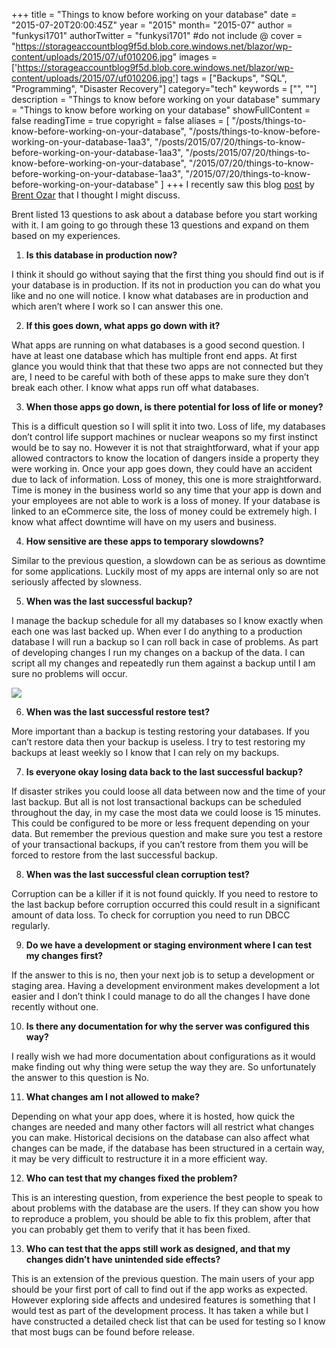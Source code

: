 +++
title = "Things to know before working on your database"
date = "2015-07-20T20:00:45Z"
year = "2015"
month= "2015-07"
author = "funkysi1701"
authorTwitter = "funkysi1701" #do not include @
cover = "https://storageaccountblog9f5d.blob.core.windows.net/blazor/wp-content/uploads/2015/07/uf010206.jpg"
images =['https://storageaccountblog9f5d.blob.core.windows.net/blazor/wp-content/uploads/2015/07/uf010206.jpg']
tags = ["Backups", "SQL", "Programming", "Disaster Recovery"]
category="tech"
keywords = ["", ""]
description =  "Things to know before working on your database"
summary = "Things to know before working on your database"
showFullContent = false
readingTime = true
copyright = false
aliases = [
    "/posts/things-to-know-before-working-on-your-database",
    "/posts/things-to-know-before-working-on-your-database-1aa3",
    "/posts/2015/07/20/things-to-know-before-working-on-your-database-1aa3",
    "/posts/2015/07/20/things-to-know-before-working-on-your-database",
    "/2015/07/20/things-to-know-before-working-on-your-database-1aa3",
    "/2015/07/20/things-to-know-before-working-on-your-database"
]
+++
I recently saw this blog [post](http://www.brentozar.com/archive/2015/07/questions-to-ask-before-you-touch-a-database-server/) by [Brent Ozar](http://www.brentozar.com/team/brent-ozar/) that I thought I might discuss.

Brent listed 13 questions to ask about a database before you start working with it. I am going to go through these 13 questions and expand on them based on my experiences.

1. **Is this database in production now?**

I think it should go without saying that the first thing you should find out is if your database is in production. If its not in production you can do what you like and no one will notice.
I know what databases are in production and which aren’t where I work so I can answer this one.

2. **If this goes down, what apps go down with it?**

What apps are running on what databases is a good second question. I have at least one database which has multiple front end apps. At first glance you would think that that these two apps are not connected but they are, I need to be careful with both of these apps to make sure they don’t break each other.
I know what apps run off what databases.

3. **When those apps go down, is there potential for loss of life or money?**

This is a difficult question so I will split it into two. Loss of life, my databases don’t control life support machines or nuclear weapons so my first instinct would be to say no. However it is not that straightforward, what if your app allowed contractors to know the location of dangers inside a property they were working in. Once your app goes down, they could have an accident due to lack of information.
Loss of money, this one is more straightforward. Time is money in the business world so any time that your app is down and your employees are not able to work is a loss of money. If your database is linked to an eCommerce site, the loss of money could be extremely high.
I know what affect downtime will have on my users and business.

4. **How sensitive are these apps to temporary slowdowns?**

Similar to the previous question, a slowdown can be as serious as downtime for some applications.
Luckily most of my apps are internal only so are not seriously affected by slowness.

5. **When was the last successful backup?**

I manage the backup schedule for all my databases so I know exactly when each one was last backed up. When ever I do anything to a production database I will run a backup so I can roll back in case of problems. As part of developing changes I run my changes on a backup of the data. I can script all my changes and repeatedly run them against a backup until I am sure no problems will occur.

![](https://storageaccountblog9f5d.blob.core.windows.net/blazor/wp-content/uploads/2015/07/uf010206.jpg)

6. **When was the last successful restore test?**

More important than a backup is testing restoring your databases. If you can’t restore data then your backup is useless. I try to test restoring my backups at least weekly so I know that I can rely on my backups.

7. **Is everyone okay losing data back to the last successful backup?**

If disaster strikes you could loose all data between now and the time of your last backup. But all is not lost transactional backups can be scheduled throughout the day, in my case the most data we could loose is 15 minutes. This could be configured to be more or less frequent depending on your data. But remember the previous question and make sure you test a restore of your transactional backups, if you can’t restore from them you will be forced to restore from the last successful backup.

8. **When was the last successful clean corruption test?**

Corruption can be a killer if it is not found quickly. If you need to restore to the last backup before corruption occurred this could result in a significant amount of data loss. To check for corruption you need to run DBCC regularly.

9. **Do we have a development or staging environment where I can test my changes first?**

If the answer to this is no, then your next job is to setup a development or staging area. Having a development environment makes development a lot easier and I don’t think I could manage to do all the changes I have done recently without one.

10. **Is there any documentation for why the server was configured this way?**

I really wish we had more documentation about configurations as it would make finding out why thing were setup the way they are. So unfortunately the answer to this question is No.

11. **What changes am I not allowed to make?**

Depending on what your app does, where it is hosted, how quick the changes are needed and many other factors will all restrict what changes you can make. Historical decisions on the database can also affect what changes can be made, if the database has been structured in a certain way, it may be very difficult to restructure it in a more efficient way.

12. **Who can test that my changes fixed the problem?**

This is an interesting question, from experience the best people to speak to about problems with the database are the users. If they can show you how to reproduce a problem, you should be able to fix this problem, after that you can probably get them to verify that it has been fixed.

13. **Who can test that the apps still work as designed, and that my changes didn’t have unintended side effects?**

This is an extension of the previous question. The main users of your app should be your first port of call to find out if the app works as expected. However exploring side affects and undesired features is something that I would test as part of the development process. It has taken a while but I have constructed a detailed check list that can be used for testing so I know that most bugs can be found before release.